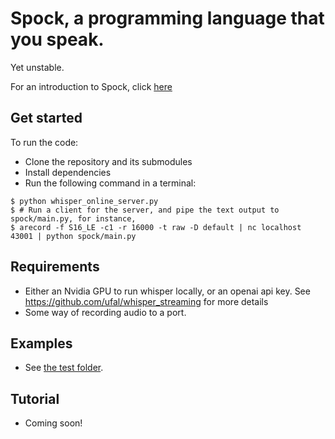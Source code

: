 # Spock, a programming language that you speak.

Yet unstable.

For an introduction to Spock, click [here](https://zoravur.github.io/blog/spock-a-spoken.html)

## Get started

To run the code:
- Clone the repository and its submodules
- Install dependencies
- Run the following command in a terminal:
```
$ python whisper_online_server.py
$ # Run a client for the server, and pipe the text output to spock/main.py, for instance,
$ arecord -f S16_LE -c1 -r 16000 -t raw -D default | nc localhost 43001 | python spock/main.py

```

## Requirements
- Either an Nvidia GPU to run whisper locally, or an openai api key. See https://github.com/ufal/whisper_streaming for more details
- Some way of recording audio to a port.

## Examples
- See [the test folder](https://github.com/zoravur/spoken-lang/tree/master/test/v2grammar).

## Tutorial
- Coming soon!
